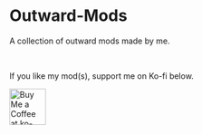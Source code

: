 # Outward-Mods
A collection of outward mods made by me.

</br>

If you like my mod(s), support me on Ko-fi below.

<a href='https://ko-fi.com/R6R87RTFT' target='_blank'><img height='64' style='border:0px;height:64px;' src='https://cdn.ko-fi.com/cdn/kofi4.png?v=3' border='0' alt='Buy Me a Coffee at ko-fi.com' /></a>

